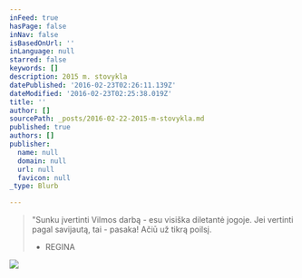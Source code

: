 ```yaml
---
inFeed: true
hasPage: false
inNav: false
isBasedOnUrl: ''
inLanguage: null
starred: false
keywords: []
description: 2015 m. stovykla
datePublished: '2016-02-23T02:26:11.139Z'
dateModified: '2016-02-23T02:25:38.019Z'
title: ''
author: []
sourcePath: _posts/2016-02-22-2015-m-stovykla.md
published: true
authors: []
publisher:
  name: null
  domain: null
  url: null
  favicon: null
_type: Blurb

---
```

> "Sunku
> įvertinti 
> Vilmos darbą - esu visiška diletantė jogoje. Jei vertinti pagal savijautą, tai - pasaka! 
> Ačiū už tikrą poilsį.
> - REGINA

![](https://s3-us-west-2.amazonaws.com/the-grid-img/p/6691bcc884b55cac67db0be9da1e48a22872f40d.jpg)